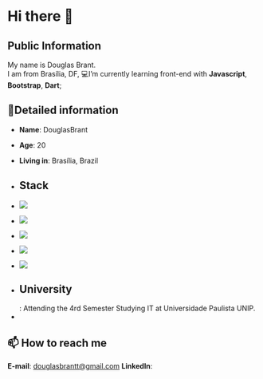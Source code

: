 #  Hi there 👋
## Public Information

My name is Douglas Brant.    
I am from Brasília, DF, 
💻I’m currently learning front-end with **Javascript**, **Bootstrap**, **Dart**;

## 📖Detailed information
-   **Name**: DouglasBrant
-   **Age**: 20
-   **Living in**: Brasília, Brazil
-   <h2>Stack</h2>
-   <a><img src="https://img.shields.io/badge/HTML5-E34F26?style=for-the-badge&logo=html5&logoColor=white"></a>
-   <a><img src="https://img.shields.io/badge/CSS3-1572B6?style=for-the-badge&logo=css3&logoColor=white"></a>
-   <a><img src="https://img.shields.io/badge/Bootstrap-563D7C?style=for-the-badge&logo=bootstrap&logoColor=white"></a>
-   <a><img src="https://img.shields.io/badge/Laravel-FF2D20?style=for-the-badge&logo=laravel&logoColor=white"></a>
-   <a><img src="https://img.shields.io/badge/MySQL-00000F?style=for-the-badge&logo=mysql&logoColor=whit"></a>
  
-   <h2>University</h2>: Attending  the 4rd Semester Studying  IT  at Universidade Paulista UNIP.
-   
## 📫 How to reach me
<a>**E-mail**: douglasbrantt@gmail.com</a>
<a>**LinkedIn**:</a>
